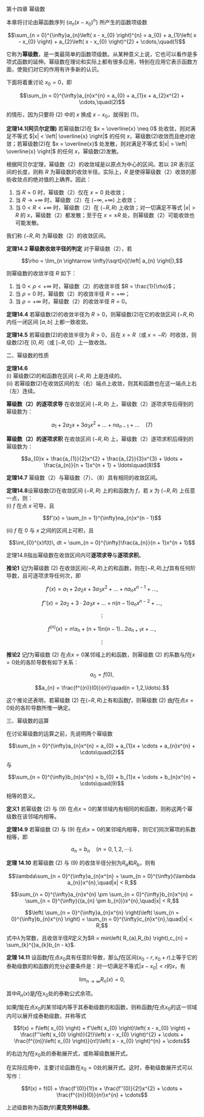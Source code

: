 第十四章 幂级数

本章将讨论由幂函数序列 $\{ a_{n}\left( x - x_{0} \right)^{n}\}$
所产生的函数项级数

$$\sum_{n = 0}^{\infty}a_{n}\left( x - x_{0} \right)^{n} = a_{0} + a_{1}\left( x - x_{0} \right) + a_{2}\left( x - x_{0} \right)^{2} + \cdots,\quad(1)$$

它称为**幂级数**，是一类最简单的函数项级数。从某种意义上说，它也可以看作是多项式函数的延伸。幂级数在理论和实际上都有很多应用，特别在应用它表示函数方面，使我们对它的作用有许多新的认识。

下面将着重讨论 $x_{0} = 0$，即

$$\sum_{n = 0}^{\infty}a_{n}x^{n} = a_{0} + a_{1}x + a_{2}x^{2} + \cdots,\quad(2)$$

的情形，因为只要将 $(2)$ 中的 $x$ 换成 $x - x_{0}$，就得到 $(1)$。

**定理14.1(阿贝尔定理)** 若幂级数(2)在 $x = \overline{x} \neq 0$
处收敛，则对满足不等式 $|x| < \left| \overline{x} \right|$ 的任何
$x$，幂级数(2)收敛而且绝对收敛；若幂级数(2)在 $x = \overline{x}$
处发散，则对满足不等式 $|x| > \left| \overline{x} \right|$ 的任何
$x$，幂级数(2)发散。

根据阿贝尔定理，幂级数（2）的收敛域是以原点为中心的区间。若以 $2R$
表示区间的长度，则称 $R$ 为幂级数的收敛半径。实际上，$R$
是使得幂级数（2）收敛的那些收敛点的绝对值的上确界。因此：

1.  当 $R = 0$ 时，幂级数（2）仅在 $x = 0$ 处收敛；
2.  当 $R \rightarrow + \infty$ 时，幂级数（2）在
    $( - \infty, + \infty)$ 上收敛；
3.  当 $0 < R < + \infty$ 时，幂级数（2）在 $( - R,R)$
    上收敛；对一切满足不等式 $|x| > R$ 的 $x$，幂级数（2）都发散；至于在
    $x = \pm R$ 处，则幂级数（2）可能收敛也可能发散。

我们称 $( - R,R)$ 为幂级数（2）的收敛区间。

**定理14.2 幂级数收敛半径的判定** 对于幂级数（2），若

$$\rho = \lim_{n \rightarrow \infty}\sqrt[n]{\left| a_{n} \right|},$$

则幂级数的收敛半径 $R$ 如下：

1.  当 $0 < \rho < + \infty$ 时，幂级数（2）的收敛半径
    $R = \frac{1}{\rho}$；
2.  当 $\rho = 0$ 时，幂级数（2）的收敛半径 $R = + \infty$；
3.  当 $\rho = + \infty$ 时，幂级数（2）的收敛半径 $R = 0$。

**定理14.4** 若幂级数(2)的收敛半径为 $R > 0$，则幂级数(2)在它的收敛区间
$( - R,R)$ 内任一闭区间 $\lbrack a,b\rbrack$ 上都一致收敛。

**定理14.5** 若幂级数(2)的收敛半径为 $R > 0$，且在 $x = R$（或
$x = - R$）时收敛，则级数(2)在 $\lbrack 0,R\rbrack$（或
$\lbrack - R,0\rbrack$）上一致收敛。

二、幂级数的性质

**定理14.6**\
(i) 幂级数(2)的和函数在区间 $( - R,R)$ 上是连续的。\
(ii)
若幂级数(2)在收敛区间的左（右）端点上收敛，则其和函数也在这一端点上右（左）连续。

**幂级数（2）的逐项求导** 在收敛区间 $( - R,R)$
上，幂级数（2）逐项求导后得到的幂级数为：

$$a_{1} + 2a_{2}x + 3a_{3}x^{2} + \ldots + na_{n - 1} + \ldots\quad(7)$$

**幂级数（2）的逐项求积** 在收敛区间 $( - R,R)$
上，幂级数（2）逐项求积后得到的幂级数为：

$$a_{0}x + \frac{a_{1}}{2}x^{2} + \frac{a_{2}}{3}x^{3} + \ldots + \frac{a_{n}}{n + 1}x^{n + 1} + \ldots\quad(8)$$

**定理14.7** 幂级数（2）与幂级数（7）、（8）具有相同的收敛区间。

**定理14.8**设幂级数(2)在收敛区间 $( - R,R)$ 上的和函数为 $f$，若 $x$ 为
$( - R,R)$ 上任意一点，则：\
(i) $f$ 在点 $x$ 可导，且

$$f'(x) = \sum_{n = 1}^{\infty}na_{n}x^{n - 1}$$

\(ii\) $f$ 在 $0$ 与 $x$ 之间的区间上可积，且

$$\int_{0}^{x}f(t)\, dt = \sum_{n = 0}^{\infty}\frac{a_{n}}{n + 1}x^{n + 1}$$

定理14.8指出幂级数在收敛区间内可**逐项求导**与**逐项求积**。

**推论1** 记$f$为幂级数 (2)
在收敛区间$( - R,R)$上的和函数，则在$( - R,R)$上$f$具有任何阶导数，且可逐项求导任何次，即

$$f'(x) = a_{1} + 2a_{2}x + 3a_{3}x^{2} + \ldots + na_{n}x^{n - 1} + \ldots,$$

$$f''(x) = 2a_{2} + 3 \cdot 2a_{3}x + \ldots + n(n - 1)a_{n}x^{n - 2} + \ldots,$$

$$\vdots$$

$$f^{(n)}(x) = n!a_{n} + (n + 1)n(n - 1)\ldots 2a_{n + 1}x + \ldots,$$

$$\vdots$$

**推论2** 记$f$为幂级数 (2) 在点$x = 0$某邻域上的和函数，则幂级数 (2)
的系数与$f$在$x = 0$处的各阶导数有如下关系：

$$a_{0} = f(0),$$

$$a_{n} = \frac{f^{(n)}(0)}{n!}\quad(n = 1,2,\ldots).$$

这个推论还表明，若幂级数 (2) 在$( - R,R)$上有和函数$f$，则幂级数 (2)
由$f$在点$x = 0$处的各阶导数所惟一确定。

三、幂级数的运算

在讨论幂级数的运算之前，先说明两个幂级数

$$\sum_{n = 0}^{\infty}a_{n}x^{n} = a_{0} + a_{1}x + \cdots + a_{n}x^{n} + \cdots\quad(2)$$

与

$$\sum_{n = 0}^{\infty}b_{n}x^{n} = b_{0} + b_{1}x + \cdots + b_{n}x^{n} + \cdots\quad(9)$$

相等的意义。

**定义1** 若幂级数 (2) 与 (9)
在点$x = 0$的某邻域内有相同的和函数，则称这两个幂级数在该邻域内相等。

**定理14.9** 若幂级数 (2) 与 (9)
在点$x = 0$的某邻域内相等，则它们同次幂项的系数相等，即

$$a_{n} = b_{n}\quad(n = 0,1,2,\cdots).$$

**定理 14.10** 若幂级数 (2) 与 (9)
的收敛半径分别为$R_{a}$和$R_{b}$，则有

$$\lambda\sum_{n = 0}^{\infty}a_{n}x^{n} = \sum_{n = 0}^{\infty}{\lambda a_{n}}x^{n},\quad|x| < R,$$

$$\sum_{n = 0}^{\infty}a_{n}x^{n} \pm \sum_{n = 0}^{\infty}b_{n}x^{n} = \sum_{n = 0}^{\infty}{(a_{n} \pm b_{n})}x^{n},\quad|x| < R,$$

$$\left( \sum_{n = 0}^{\infty}a_{n}x^{n} \right)\left( \sum_{n = 0}^{\infty}b_{n}x^{n} \right) = \sum_{n = 0}^{\infty}c_{n}x^{n},\quad|x| < R,$$

式中$\lambda$为常数，且收敛半径$R$定义为$R = min\left( R_{a},R_{b} \right),c_{n} = \sum_{k}^{}a_{k}b_{n - k}$.

**定理 14.11**
设函数$f$在点$x_{0}$具有任意阶导数，那么$f$在区间$\left( x_{0} - r,x_{0} + r \right)$上等于它的泰勒级数的和函数的充分必要条件是：对一切满足不等式$\left| x - x_{0} \right| < r$的$x$，有

$$\lim_{n \rightarrow \infty}R_{n}(x) = 0,$$

其中$R_{n}(x)$是$f$在$x_{0}$处的泰勒公式余项。

如果$f$能在点$x_{0}$的某邻域内等于其泰勒级数的和函数，则称函数$f$在点$x_{0}$的这一邻域内可以展开成泰勒级数，并称等式

$$f(x) = f\left( x_{0} \right) + f'\left( x_{0} \right)\left( x - x_{0} \right) + \frac{f''\left( x_{0} \right)}{2!}\left( x - x_{0} \right)^{2} + \cdots + \frac{f^{(n)}\left( x_{0} \right)}{n!}\left( x - x_{0} \right)^{n} + \cdots$$

的右边为$f$在$x_{0}$处的泰勒展开式，或称幂级数展开式。

在实际应用中，主要讨论函数在$x_{0} = 0$处的展开式。这时，泰勒级数展开式可以写作：

$$f(x) = f(0) + \frac{f'(0)}{1!}x + \frac{f''(0)}{2!}x^{2} + \cdots + \frac{f^{(n)}(0)}{n!}x^{n} + \cdots$$

上述级数称为函数$f$的**麦克劳林级数**。
